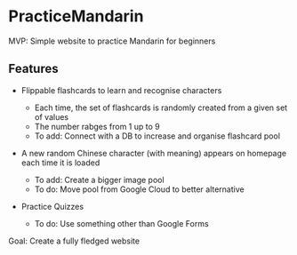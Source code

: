# PracticeMandarin
MVP: Simple website to practice Mandarin for beginners

 ## Features
  
 - Flippable flashcards to learn and recognise characters
     - Each time, the set of flashcards is randomly created from a given set of values
     - The number rabges from 1 up to 9
     - To add: <Improvement> Connect with a DB to increase and organise flashcard pool

 - A new random Chinese character (with meaning) appears on homepage each time it is loaded
     - To add: <Feature> Create a bigger image pool
     - To do: <Improvement> Move pool from Google Cloud to better alternative

 - Practice Quizzes
     - To do: <Improvement> Use something other than Google Forms

Goal: Create a fully fledged website
